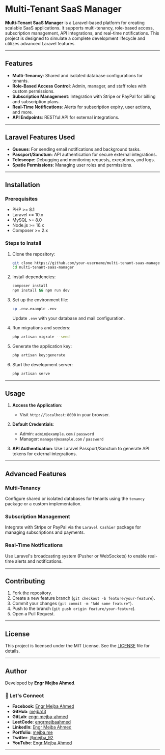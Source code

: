 
# Multi-Tenant SaaS Manager

**Multi-Tenant SaaS Manager** is a Laravel-based platform for creating scalable SaaS applications. It supports multi-tenancy, role-based access, subscription management, API integrations, and real-time notifications. This project is designed to simulate a complete development lifecycle and utilizes advanced Laravel features.

---

## Features

- **Multi-Tenancy**: Shared and isolated database configurations for tenants.
- **Role-Based Access Control**: Admin, manager, and staff roles with custom permissions.
- **Subscription Management**: Integration with Stripe or PayPal for billing and subscription plans.
- **Real-Time Notifications**: Alerts for subscription expiry, user actions, and more.
- **API Endpoints**: RESTful API for external integrations.

---

## Laravel Features Used

- **Queues**: For sending email notifications and background tasks.
- **Passport/Sanctum**: API authentication for secure external integrations.
- **Telescope**: Debugging and monitoring requests, exceptions, and logs.
- **Spatie Permissions**: Managing user roles and permissions.

---

## Installation

### Prerequisites
- PHP >= 8.1
- Laravel >= 10.x
- MySQL >= 8.0
- Node.js >= 16.x
- Composer >= 2.x

### Steps to Install
1. Clone the repository:
   ```bash
   git clone https://github.com/your-username/multi-tenant-saas-manager.git
   cd multi-tenant-saas-manager
   ```

2. Install dependencies:
   ```bash
   composer install
   npm install && npm run dev
   ```

3. Set up the environment file:
   ```bash
   cp .env.example .env
   ```
   Update `.env` with your database and mail configuration.

4. Run migrations and seeders:
   ```bash
   php artisan migrate --seed
   ```

5. Generate the application key:
   ```bash
   php artisan key:generate
   ```

6. Start the development server:
   ```bash
   php artisan serve
   ```

---

## Usage

1. **Access the Application**:
   - Visit `http://localhost:8000` in your browser.

2. **Default Credentials**:
   - Admin: `admin@example.com` / `password`
   - Manager: `manager@example.com` / `password`

3. **API Authentication**:
   Use Laravel Passport/Sanctum to generate API tokens for external integrations.

---
## Advanced Features

### Multi-Tenancy
Configure shared or isolated databases for tenants using the `tenancy` package or a custom implementation.

### Subscription Management
Integrate with Stripe or PayPal via the `Laravel Cashier` package for managing subscriptions and payments.

### Real-Time Notifications
Use Laravel's broadcasting system (Pusher or WebSockets) to enable real-time alerts and notifications.

---

## Contributing

1. Fork the repository.
2. Create a new feature branch (`git checkout -b feature/your-feature`).
3. Commit your changes (`git commit -m "Add some feature"`).
4. Push to the branch (`git push origin feature/your-feature`).
5. Open a Pull Request.

---

## License

This project is licensed under the MIT License. See the [LICENSE](LICENSE) file for details.

---

## Author

Developed by **Engr Mejba Ahmed**.

### 🔗 Let's Connect
- **Facebook**: [Engr Mejba Ahmed](https://www.facebook.com/engrmejbaahmed/)
- **GitHub**: [mejba13](https://github.com/mejba13)
- **GitLab**: [engr-mejba-ahmed](https://gitlab.com/engr-mejba-ahmed)
- **LeetCode**: [engrmejbaahmed](https://leetcode.com/u/engrmejbaahmed/)
- **LinkedIn**: [Engr Mejba Ahmed](https://linkedin.com/in/engr-mejba-ahmed)
- **Portfolio**: [mejba.me](https://www.mejba.me)
- **Twitter**: [@mejba_92](https://twitter.com/mejba_92)
- **YouTube**: [Engr Mejba Ahmed](https://www.youtube.com/channel/UCfLIuNxRfXT7HmvvB9Ld0SA)

---
